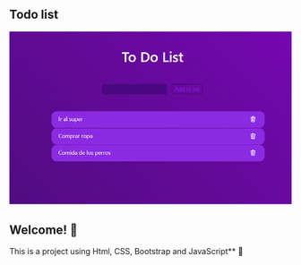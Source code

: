 ## Todo list

![Design preview for the Tip calculator app coding challenge](./Todolist.png)

## Welcome! 👋

This is a project using
Html, CSS, Bootstrap and JavaScript** 🚀
